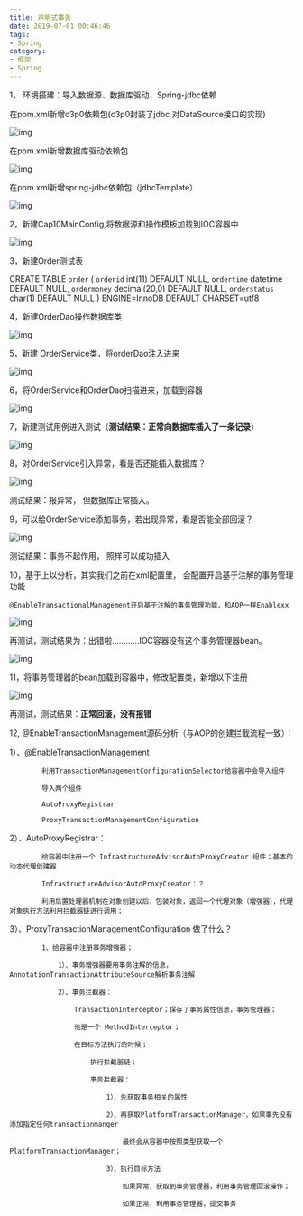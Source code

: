 ```yaml
---
title: 声明式事务
date: 2019-07-01 00:46:46
tags:
- Spring
category:
- 框架
- Spring
---
```


1， 环境搭建：导入数据源、数据库驱动、Spring-jdbc依赖

在pom.xml新增c3p0依赖包(c3p0封装了jdbc 对DataSource接口的实现)

![img](http://ww4.sinaimg.cn/large/006tNc79ly1g4jo2ugjmnj30gz054q4c.jpg) 

 

在pom.xml新增数据库驱动依赖包

![img](http://ww1.sinaimg.cn/large/006tNc79ly1g4jo2vdysnj30ok05pq4r.jpg) 

 

在pom.xml新增spring-jdbc依赖包（jdbcTemplate）

![img](http://ww1.sinaimg.cn/large/006tNc79ly1g4jo2xr6tdj30ng058q4y.jpg) 

 

 

2，新建Cap10MainConfig,将数据源和操作模板加载到IOC容器中

![img](http://ww1.sinaimg.cn/large/006tNc79ly1g4jo2yr3w9j30um0iewn6.jpg) 

 

3，新建Order测试表

 

CREATE TABLE `order` (
  `orderid` int(11) DEFAULT NULL,
  `ordertime` datetime DEFAULT NULL,
  `ordermoney` decimal(20,0) DEFAULT NULL,
  `orderstatus` char(1) DEFAULT NULL
) ENGINE=InnoDB DEFAULT CHARSET=utf8

 

4，新建OrderDao操作数据库类

![img](http://ww3.sinaimg.cn/large/006tNc79ly1g4jo2yc0s0j30ul078tb3.jpg) 

 

5，新建 OrderService类，将orderDao注入进来

 

![img](http://ww2.sinaimg.cn/large/006tNc79ly1g4jo2wb557j30j608vjt8.jpg) 

 

 

6，将OrderService和OrderDao扫描进来，加载到容器

![img](http://ww4.sinaimg.cn/large/006tNc79ly1g4jo2tq6wyj30kk03kdh3.jpg) 

 

7，新建测试用例进入测试（**测试结果：正常向数据库插入了一条记录**）

![img](http://ww1.sinaimg.cn/large/006tNc79ly1g4jo2vvie4j30um089wh8.jpg) 

8，对OrderService引入异常，看是否还能插入数据库？

![img](http://ww2.sinaimg.cn/large/006tNc79ly1g4jo2uyg6hj30pw0b3mzd.jpg) 

测试结果：报异常， 但数据库正常插入。

 

9，可以给OrderService添加事务，若出现异常，看是否能全部回滚？

![img](http://ww2.sinaimg.cn/large/006tNc79ly1g4jo2z5n5kj30gj09gwgc.jpg) 

测试结果：事务不起作用， 照样可以成功插入

 

10，基于上以分析，其实我们之前在xml配置里， 会配置开启基于注解的事务管理功能

    @EnableTransactionalManagement开启基于注解的事务管理功能，和AOP一样Enablexx

![img](http://ww4.sinaimg.cn/large/006tNc79ly1g4jo2x9c43j30or05awgs.jpg) 

 

再测试，测试结果为：出错啦…………IOC容器没有这个事务管理器bean。

![img](http://ww1.sinaimg.cn/large/006tNc79ly1g4jo2wsr8ej30ul05a77n.jpg) 

 

 

11，将事务管理器的bean加载到容器中，修改配置类，新增以下注册

![img](http://ww2.sinaimg.cn/large/006tNc79ly1g4jo2zqkh2j30um04utbd.jpg) 

再测试，测试结果：**正常回滚，没有报错**

 

 

 

12, @EnableTransactionManagement源码分析（与AOP的创建拦截流程一致）：

 1）、@EnableTransactionManagement

 			利用TransactionManagementConfigurationSelector给容器中会导入组件

 			导入两个组件

 			AutoProxyRegistrar

 			ProxyTransactionManagementConfiguration

 2）、AutoProxyRegistrar：

 			给容器中注册一个 InfrastructureAdvisorAutoProxyCreator 组件；基本的动态代理创建器

 			InfrastructureAdvisorAutoProxyCreator：？

 			利用后置处理器机制在对象创建以后，包装对象，返回一个代理对象（增强器），代理对象执行方法利用拦截器链进行调用；

 

 3）、ProxyTransactionManagementConfiguration 做了什么？

 			1、给容器中注册事务增强器；

 				1）、事务增强器要用事务注解的信息，AnnotationTransactionAttributeSource解析事务注解

 				2）、事务拦截器：

 					TransactionInterceptor；保存了事务属性信息，事务管理器；

 					他是一个 MethodInterceptor；

 					在目标方法执行的时候；

 						执行拦截器链；

 						事务拦截器：

 							1）、先获取事务相关的属性

 							2）、再获取PlatformTransactionManager，如果事先没有添加指定任何transactionmanger

 								最终会从容器中按照类型获取一个PlatformTransactionManager；

 							3）、执行目标方法

 								如果异常，获取到事务管理器，利用事务管理回滚操作；

 								如果正常，利用事务管理器，提交事务

 			

 

 

 

